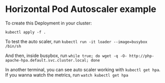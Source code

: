 # Horizontal Pod Autoscaler example

To create this Deployment in your cluster:

```
kubectl apply -f .
```

To test the auto scaler, run `kubectl run -it loader --image=busybox /bin/sh`

And then, inside busybox, run `while true; do wget -q -O- http://php-apache-hpa.default.svc.cluster.local; done`

In another terminal, you can see auto scaler working with `kubectl get hpa`. If you wanna watch the metrics, run `watch kubectl get hpa`
